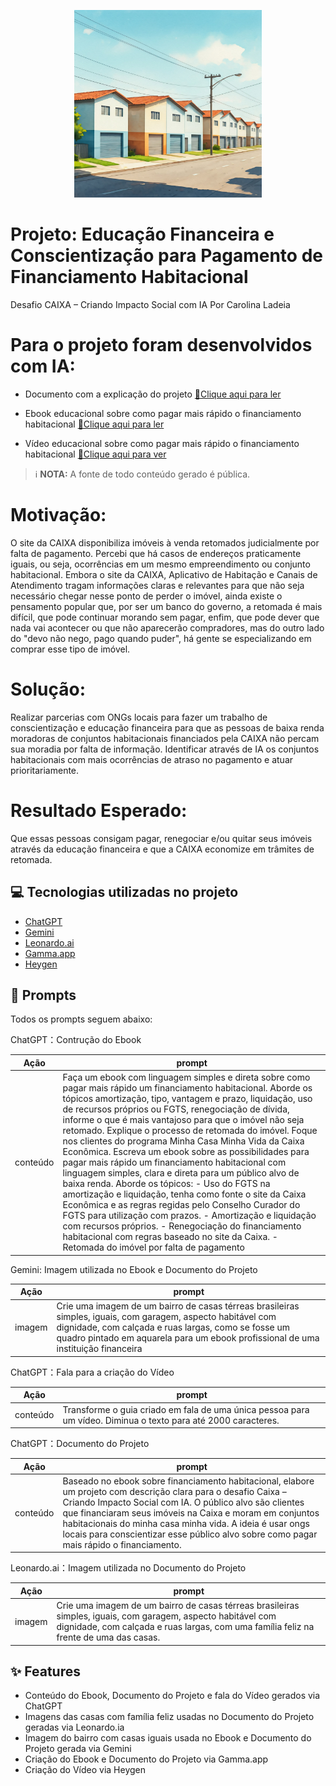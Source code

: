 <p align="center">
<img 
    src="./Gemini_casas.jpeg"
    width="300"
/>
</p>

# Projeto: Educação Financeira e Conscientização para Pagamento de Financiamento Habitacional
Desafio CAIXA – Criando Impacto Social com IA 
Por Carolina Ladeia

# Para o projeto foram desenvolvidos com IA:
- Documento com a explicação do projeto
  <a href="https://github.com/lcarol19/educacaoefinanciamentohabitacional/blob/main/proj_ef_financhab.pdf" title="View PDF now"> 📘Clique aqui para ler</a>
  
- Ebook educacional sobre como pagar mais rápido o financiamento habitacional
  <a href="https://github.com/lcarol19/educacaoefinanciamentohabitacional/blob/main/ebook_ef_financhab.pdf" title="View PDF now"> 📕Clique aqui para ler</a>
  
- Vídeo educacional sobre como pagar mais rápido o financiamento habitacional
  <a href="https://github.com/lcarol19/educacaoefinanciamentohabitacional/blob/main/video_ef_financhab.mp4"> 🎥Clique aqui para ver</a>

 > ℹ️ **NOTA:** A fonte de todo conteúdo gerado é pública.

# Motivação:
O site da CAIXA disponibiliza imóveis à venda retomados judicialmente por falta de pagamento. Percebi que há casos de endereços praticamente iguais, ou seja, ocorrências em um mesmo empreendimento ou conjunto habitacional. 
Embora o site da CAIXA, Aplicativo de Habitação e Canais de Atendimento tragam informações claras e relevantes para que não seja necessário chegar nesse ponto de perder o imóvel, ainda existe o pensamento popular que, por ser um banco do governo, a retomada é mais difícil, que pode continuar morando sem pagar, enfim, que pode dever que nada vai acontecer ou que não aparecerão compradores, mas do outro lado do "devo não nego, pago quando puder", há gente se especializando em comprar esse tipo de imóvel.

# Solução:
Realizar parcerias com ONGs locais para fazer um trabalho de conscientização e educação financeira para que as pessoas de baixa renda moradoras de conjuntos habitacionais financiados pela CAIXA não percam sua moradia por falta de informação. Identificar através de IA os conjuntos habitacionais com mais ocorrências de atraso no pagamento e atuar prioritariamente.

# Resultado Esperado:
Que essas pessoas consigam pagar, renegociar e/ou quitar seus imóveis através da educação financeira e que a CAIXA economize em trâmites de retomada.




## 💻 Tecnologias utilizadas no projeto

- [ChatGPT](https://chat.openai.com/)
- [Gemini](https://gemini.google.com) 
- [Leonardo.ai](https://app.leonardo.ai//) 
- [Gamma.app](https://gamma.app/)
- [Heygen](https://app.heygen.com/)



## 🧠 Prompts

Todos os prompts seguem abaixo:

ChatGPT：Contrução do Ebook

|  Ação    |prompt                                                                                 
| :------: | ------------------------------------------------------------------------------------------------------------------------------------------------------------------------------------------------------ |
| conteúdo | Faça um ebook com linguagem simples e direta sobre como pagar mais rápido um financiamento habitacional. Aborde os tópicos amortização, tipo, vantagem e prazo, liquidação, uso de recursos próprios ou FGTS, renegociação de dívida, informe o que é mais vantajoso para que o imóvel não seja retomado. Explique o processo de retomada do imóvel. Foque nos clientes do programa Minha Casa Minha Vida da Caixa Econômica. Escreva um ebook sobre as possibilidades para pagar mais rápido um financiamento habitacional com linguagem simples, clara e direta para um público alvo de baixa renda. Aborde os tópicos: - Uso do FGTS na amortização e liquidação, tenha como fonte o site da Caixa Econômica e as regras regidas pelo  Conselho Curador do FGTS para utilização com prazos. - Amortização e liquidação com recursos próprios. - Renegociação do financiamento habitacional com regras baseado no site da Caixa. - Retomada do imóvel por falta de pagamento|


Gemini: Imagem utilizada no Ebook e Documento do Projeto

|  Ação    |prompt                                                                                 
| :------: | ------------------------------------------------------------------------------------------------------------------------------------------------------------------------------------------------------ |
|  imagem  | Crie uma imagem de um bairro de casas térreas brasileiras simples, iguais, com garagem, aspecto habitável com dignidade, com calçada e ruas largas, como se fosse um quadro pintado em aquarela para um ebook profissional de uma instituição financeira|


ChatGPT：Fala para a criação do Vídeo

|  Ação    |prompt                                                                                 
| :------: | -------------------------------------------------------------------------------------------------------------------------------------------------------------------------------------------------------|
| conteúdo | Transforme o guia criado em fala de uma única pessoa para um vídeo. Diminua o texto para até 2000 caracteres.|


ChatGPT：Documento do Projeto

|  Ação    |prompt                                                                                 
| :------: | -------------------------------------------------------------------------------------------------------------------------------------------------------------------------------------------------------|
| conteúdo | Baseado no ebook sobre financiamento habitacional, elabore um projeto com descrição clara para o desafio Caixa – Criando Impacto Social com IA. O público alvo são clientes que financiaram seus imóveis na Caixa e moram em conjuntos habitacionais do minha casa minha vida. A ideia é usar ongs locais para conscientizar esse público alvo sobre como pagar mais rápido o financiamento.|                                                                                          |

Leonardo.ai：Imagem utilizada no Documento do Projeto

|  Ação  | prompt                                                                                                                                                                          
| :----: | ----------------------------------------------------------------------------------------------------------------------------------------------------------------------------------------------------- |
| imagem | Crie uma imagem de um bairro de casas térreas brasileiras simples, iguais, com garagem, aspecto habitável com dignidade, com calçada e ruas largas, com uma família feliz na frente de uma das casas. |


## ✨ Features

- Conteúdo do Ebook, Documento do Projeto e fala do Vídeo gerados via ChatGPT
- Imagens das casas com família feliz usadas no Documento do Projeto geradas via Leonardo.ia
- Imagem do bairro com casas iguais usada no Ebook e Documento do Projeto gerada via Gemini
- Criação do Ebook e Documento do Projeto via Gamma.app
- Criação do Vídeo via Heygen







